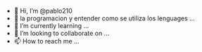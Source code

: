 - 👋 Hi, I’m @pablo210
- 👀 la programacion y entender como se utiliza los lenguages ...
- 🌱 I’m currently learning ...
- 💞️ I’m looking to collaborate on ...
- 📫 How to reach me ...

<!---
pablo210/pablo210 is a ✨ special ✨ repository because its `README.md` (this file) appears on your GitHub profile.
You can click the Preview link to take a look at your changes.
--->
